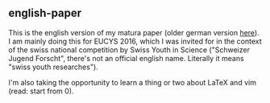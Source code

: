 ## english-paper


This is the english version of my matura paper (older german version [here](http://tiny.cc/3DPOV)). I am mainly doing this for EUCYS 2016, which I was invited for in the context of the swiss national competition by Swiss Youth in Science ("Schweizer Jugend Forscht", there's not an official english name. Literally it means "swiss youth researches").

I'm also taking the opportunity to learn a thing or two about LaTeX and vim (read: start from 0).